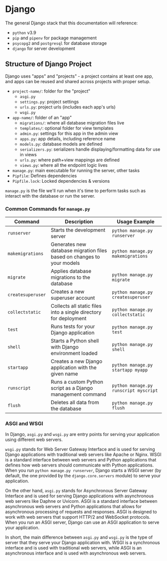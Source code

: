 # Django

The general Django stack that this documentation will reference: 

- `python` v3.9
- `pip` and `pipenv` for package management
- `psycopg2` and `postgresql` for database storage
- `django` for server development

## Structure of Django Project

Django uses "apps" and "projects" - a project contains at least one app, and apps can be reused and shared across projects with proper setup. 

- `project-name/`: folder for the "project"
  - `asgi.py`
  - `settings.py`: project settings
  - `urls.py`: project urls (includes each app's urls)
  - `wsgi.py`
- `app-name/`: folder of an "app"
  - `migrations/`: where all database migration files live
  - `templates/`: optional folder for view templates
  - `admin.py`: settings for this app in the admin view
  - `apps.py`: app details, including reference name
  - `models.py`: database models are defined
  - `serializers.py`: serializers handle displaying/formatting data for use in views
  - `urls.py`: where path+view mappings are defined
  - `views.py`: where all the endpoint logic lives
- `manage.py`: main executable for running the server, other tasks
- `Pipfile`: Defines dependencies
- `Pipfile.lock`: Locked dependencies & versions

`manage.py` is the file we'll run when it's time to perform tasks such as interact with the database or run the server. 

### Common Commands for `manage.py`

| Command | Description | Usage Example |
| --- | --- | --- |
| `runserver` | Starts the development server | `python manage.py runserver` |
| `makemigrations` | Generates new database migration files based on changes to your models | `python manage.py makemigrations` |
| `migrate` | Applies database migrations to the database | `python manage.py migrate` |
| `createsuperuser` | Creates a new superuser account | `python manage.py createsuperuser` |
| `collectstatic` | Collects all static files into a single directory for deployment | `python manage.py collectstatic` |
| `test` | Runs tests for your Django application | `python manage.py test` |
| `shell` | Starts a Python shell with Django environment loaded | `python manage.py shell` |
| `startapp` | Creates a new Django application with the given name | `python manage.py startapp myapp` |
| `runscript` | Runs a custom Python script as a Django management command | `python manage.py runscript myscript` |
| `flush` | Deletes all data from the database | `python manage.py flush` |

### ASGI and WSGI

In Django, `asgi.py` and `wsgi.py` are entry points for serving your application using different web servers.

`wsgi.py` stands for Web Server Gateway Interface and is used for serving Django applications with traditional web servers like Apache or Nginx. WSGI is a standard interface between web servers and Python applications that defines how web servers should communicate with Python applications. When you run `python manage.py runserver`, Django starts a WSGI server (by default, the one provided by the `django.core.servers` module) to serve your application.

On the other hand, `asgi.py` stands for Asynchronous Server Gateway Interface and is used for serving Django applications with asynchronous web servers like Daphne or Uvicorn. ASGI is a standard interface between asynchronous web servers and Python applications that allows for asynchronous processing of requests and responses. ASGI is designed to work with web servers that support HTTP/2 and WebSocket protocols. When you run an ASGI server, Django can use an ASGI application to serve your application.

In short, the main difference between `asgi.py` and `wsgi.py` is the type of server that they serve your Django application with. WSGI is a synchronous interface and is used with traditional web servers, while ASGI is an asynchronous interface and is used with asynchronous web servers.

